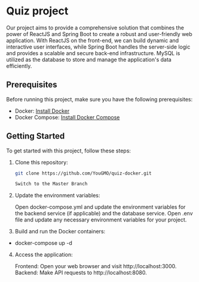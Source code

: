 # Quiz project

Our project aims to provide a comprehensive solution that combines the power of ReactJS and Spring Boot to create a robust and user-friendly web application. With ReactJS on the front-end, we can build dynamic and interactive user interfaces, while Spring Boot handles the server-side logic and provides a scalable and secure back-end infrastructure. MySQL is utilized as the database to store and manage the application's data efficiently.

## Prerequisites

Before running this project, make sure you have the following prerequisites:

- Docker: [Install Docker](https://docs.docker.com/get-docker/)
- Docker Compose: [Install Docker Compose](https://docs.docker.com/compose/install/)

## Getting Started

To get started with this project, follow these steps:

1. Clone this repository:

   ```bash
   git clone https://github.com/YouGMO/quiz-docker.git

   Switch to the Master Branch 

2. Update the environment variables:

    Open docker-compose.yml and update the environment variables for the backend service (if applicable) and the database service.
    Open .env file and update any necessary environment variables for your project.

3. Build and run the Docker containers:

- docker-compose up -d

4.  Access the application:

    Frontend: Open your web browser and visit http://localhost:3000.
    Backend: Make API requests to http://localhost:8080.

